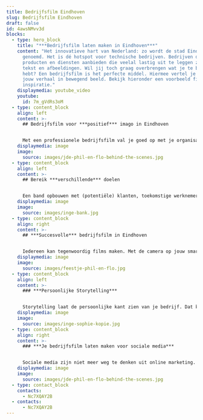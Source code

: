 ```yaml
---
title: Bedrijfsfilm Eindhoven
slug: Bedrijfsfilm Eindhoven
draft: false
id: 4awsNMvv3d
blocks:
  - type: hero_block
    title: "***Bedrijfsfilm laten maken in Eindhoven***"
    content: "Het innovatieve hart van Nederland: zo wordt de stad Eindhoven ook wel
      genoemd. Het is dé hotspot voor technische bedrijven. Bedrijven die
      producten en diensten aanbieden die veelal lastig uit te leggen zijn in
      tekst en afbeeldingen. Wil jij toch graag overbrengen wat je te bieden
      hebt? Een bedrijfsfilm is het perfecte middel. Hiermee vertel je pakkend
      jouw verhaal in bewegend beeld. Bekijk hieronder een voorbeeld film ter
      inspiratie."
    displaymedia: youtube_video
    youtube:
      id: 7m_gVdRs3oM
  - type: content_block
    align: left
    content: >-
      ## Bedrijfsfilm voor ***positief*** imago in Eindhoven


      Met een professionele bedrijfsfilm val je goed op met je organisatie in Eindhoven en de rest van de wereld. Je pakt de aandacht, zet de toon en laat een blijvende indruk achter. Resultaten die je met een hele lap tekst nooit zult bereiken, omdat mensen nu eenmaal sneller geboeid raken door sterke camerabeelden, een geanimeerde uitleg en sfeervolle achtergrondmuziek.
    displaymedia: image
    image:
      source: images/jde-phil-en-flo-behind-the-scenes.jpg
  - type: content_block
    align: left
    content: >-
      ## Bereik ***verschillende*** doelen


      Een band opbouwen met (potentiële) klanten, toekomstige werknemers voorlichten of nieuwe opdrachtgevers overtuigen: een bedrijfsfilm kan verschillende doelen dienen voor jouw onderneming in Eindhoven. Stuk voor stuk doelen die wij van Phil & Flo bereiken door authentieke storytelling, waardoor je een blijvende, emotionele connectie maakt met jouw doelgroep. Een goed gevoel dat ze straks voor jou kiezen. Neem contact op om een bedrijfsfilm te laten maken in Eindhoven.
    displaymedia: image
    image:
      source: images/inge-bank.jpg
  - type: content_block
    align: right
    content: >-
      ## ***Succesvolle*** bedrijfsfilm in Eindhoven


      Iedereen kan tegenwoordig films maken. Met de camera op jouw smartphone en goedkope of zelfs gratis video editing software kun je al aan de slag. Maar vertel je dan het juiste verhaal, raak je dan de juiste snaar, en heb je er Uberhaupt tijd voor? Onze professionals leveren echt iets beters. Zeker in branches waar bedrijven over elkaar heen buitelen om aandacht te krijgen is een krachtige bedrijfsfilm cruciaal. Juist daarom kies je voor een professioneel videoproductiebedrijf dat vanuit jaren praktijkervaring jouw bedrijfsfilm produceert. In Eindhoven kun je hiervoor terecht bij Phil & Flo Creative Studio.
    displaymedia: image
    image:
      source: images/feestje-phil-en-flo.jpg
  - type: content_block
    align: left
    content: >-
      ### ***Persoonlijke Storytelling***


      Storytelling laat de persoonlijke kant zien van je bedrijf. Dat kan heel goed door uitsluitend werknemers in je bedrijfsfilm te laten zien, maar nog beter is het als je ook bijvoorbeeld klanten en leveranciers aan het woord kunt laten. Zo komt je verhaal nog authentieker over. Met een goede bedrijfsfilm die een oprecht verhaal vertelt, zorg je dat je doelgroep vertrouwen in je heeft, en eerder voor jou kiest. [Kijk daarvoor ook eens op deze pagina over testimonials.](https://www.philenflo.nl/video-testimonial/)
    displaymedia: image
    image:
      source: images/inge-sophie-kopie.jpg
  - type: content_block
    align: right
    content: >-
      ### ***Je bedrijfsfilm laten maken voor sociale media***


      Sociale media zijn niet meer weg te denken uit online marketing. En zeg nou zelf: hoe vaak zie je een stuk tekst gedeeld worden, in vergelijking met filmpjes? Als je bedrijfsfilm een goed verhaal vertelt of grappig of spannend genoeg in elkaar zit, zullen mensen deze gaan delen op sociale media. Dat kan zelfs leiden tot een sneeuwbaleffect en dan vergroot je het bereik exponentieel. Door te kiezen voor een bedrijfsfilm van Phil & Flo, vergroot je je kansen om opgepikt te worden. Wij zetten je liever op de kaart als trending dan als saai en statisch.
    displaymedia: image
    image:
      source: images/jde-phil-en-flo-behind-the-scenes.jpg
  - type: contact_block
    contacts:
      - Nc7XQAY2B
  - contacts:
      - Nc7XQAY2B
---
```

